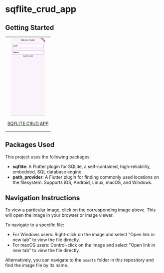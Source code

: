 # sqflite_crud_app
## Getting Started

<table align="center" style="margin: 0px auto;">
  <tr>
    <td style="text-align: center;">
      <div>
        <img src="output/output.gif" alt="CoverSliderView" height="250">
        <p><a href="lib/main.dart" target="_blank">SQFLITE CRUD APP</a></p>
      </div>
    </td>
   
  </tr>
  <tr> 
  

  </tr>
</table>

## Packages Used

This project uses the following packages:
- **sqflite**: A Flutter plugin for SQLite, a self-contained, high-reliability, embedded, SQL database engine.
- **path_provider**: A Flutter plugin for finding commonly used locations on the filesystem. Supports iOS, Android, Linux, macOS, and Windows.

## Navigation Instructions

To view a particular image, click on the corresponding image above. This will open the image in your browser or image viewer.

To navigate to a specific file:
- For Windows users: Right-click on the image and select "Open link in new tab" to view the file directly.
- For macOS users: Control-click on the image and select "Open link in new tab" to view the file directly.

Alternatively, you can navigate to the `assets` folder in this repository and find the image file by its name.
